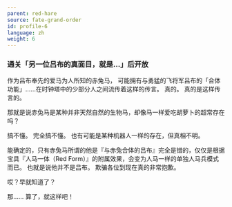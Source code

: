 ```yaml
---
parent: red-hare
source: fate-grand-order
id: profile-6
language: zh
weight: 6
---
```


### 通关「另一位吕布的真面目，就是…」后开放

作为吕布奉先的爱马为人所知的赤兔马，
可能拥有与勇猛的飞将军吕布的「合体功能」……在时钟塔中的少部分人之间流传着这样的传言。
真的。
真的是这样传言的。

那就是说赤兔马是某种并非天然自然的生物马，却像马一样爱吃胡萝卜的超常存在吗？

搞不懂。
完全搞不懂。
也有可能是某种机器人一样的存在，但真相不明。

能确定的，只有赤兔马所谓的他是『与赤兔合体的吕布』完全是错的，仅仅是根据宝具『人马一体（Red Form）』的附属效果，会变为人马一样的单独人马兵模式而已。
也就是说他并不是吕布。
欺骗各位到现在真的非常抱歉。

哎？早就知道了？

那……
算了，就这样吧！

